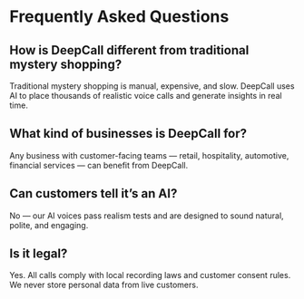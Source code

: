 # Frequently Asked Questions

## How is DeepCall different from traditional mystery shopping?
Traditional mystery shopping is manual, expensive, and slow. DeepCall uses AI to place thousands of realistic voice calls and generate insights in real time.

## What kind of businesses is DeepCall for?
Any business with customer-facing teams — retail, hospitality, automotive, financial services — can benefit from DeepCall.

## Can customers tell it’s an AI?
No — our AI voices pass realism tests and are designed to sound natural, polite, and engaging.

## Is it legal?
Yes. All calls comply with local recording laws and customer consent rules. We never store personal data from live customers.